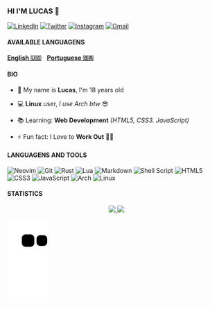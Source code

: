 ### HI I'M LUCAS :wave:

[![LinkedIn](https://img.shields.io/badge/LinkedIn-0077B5?style=for-the-badge&logo=linkedin&logoColor=white)](https://www.linkedin.com/in/thiago-martins-vieira-074550192/)
[![Twitter](https://img.shields.io/badge/Twitter-1DA1F2?style=for-the-badge&logo=twitter&logoColor=white)](https://twitter.com/_lucmartinss)
[![Instagram](https://img.shields.io/badge/Instagram-E4405F?style=for-the-badge&logo=instagram&logoColor=white)](https://www.instagram.com/thiago1258/)
[![Gmail](https://img.shields.io/badge/Gmail-D14836?style=for-the-badge&logo=gmail&logoColor=white)](mailto:lucasmartvieira03@gmail.com)

#### AVAILABLE LANGUAGENS
#### [English :us:](./README.md)&nbsp;&nbsp;&nbsp;&nbsp;[Portuguese :brazil:](./README_BR.md)

#### BIO
- :boy: My name is **Lucas**, I'm 18 years old

- :computer: **Linux** user, _I use Arch btw_ :sunglasses:
 
- :books: Learning: **Web Development** _(HTML5, CSS3. JavaScript)_

- :zap: Fun fact: I Love to **Work Out** :weight_lifting_man:

#### LANGUAGENS AND TOOLS
![Neovim](https://img.shields.io/badge/NeoVim-%2357A143.svg?&style=for-the-badge&logo=neovim&logoColor=white)
![Git](https://img.shields.io/badge/git-%23F05033.svg?style=for-the-badge&logo=git&logoColor=white)
![Rust](https://img.shields.io/badge/rust-%23000000.svg?style=for-the-badge&logo=rust&logoColor=white)
![Lua](https://img.shields.io/badge/lua-%232C2D72.svg?style=for-the-badge&logo=lua&logoColor=white)
![Markdown](https://img.shields.io/badge/markdown-%23000000.svg?style=for-the-badge&logo=markdown&logoColor=white)
![Shell Script](https://img.shields.io/badge/shell_script-%23121011.svg?style=for-the-badge&logo=gnu-bash&logoColor=white)
![HTML5](https://img.shields.io/badge/html5-%23E34F26.svg?style=for-the-badge&logo=html5&logoColor=white)
![CSS3](https://img.shields.io/badge/css3-%231572B6.svg?style=for-the-badge&logo=css3&logoColor=white)
![JavaScript](https://img.shields.io/badge/javascript-%23323330.svg?style=for-the-badge&logo=javascript&logoColor=%23F7DF1E)
![Arch](https://img.shields.io/badge/Arch%20Linux-1793D1?logo=arch-linux&logoColor=fff&style=for-the-badge)
![Linux](https://img.shields.io/badge/Linux-FCC624?style=for-the-badge&logo=linux&logoColor=black)

#### STATISTICS

<div align="center">
  <a href="https://github.com/LucasMartinsVieira">
  <img height="180em" src="https://github-readme-stats.vercel.app/api?username=LucasMartinsVieira&show_icons=true&theme=dark&include_all_commits=true&count_private=true"/>

  <img height="180em" src="https://github-readme-stats.vercel.app/api/top-langs/?username=LucasMartinsVieira&layout=compact&langs_count=7&theme=dark"/>
</div>

![snake gif](https://github.com/LucasMartinsVieira/LucasMartinsVieira/blob/output/github-contribution-grid-snake.svg)
